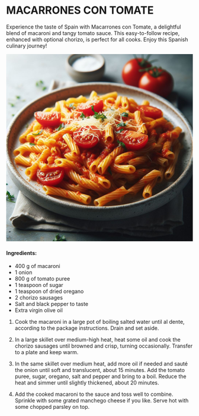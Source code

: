 # MACARRONES CON TOMATE 


Experience the taste of Spain with Macarrones con Tomate, a delightful blend of macaroni and tangy tomato sauce. This easy-to-follow recipe, enhanced with optional chorizo, is perfect for all cooks. Enjoy this Spanish culinary journey!

![alt text](images/macarrones.jpeg)



 

#### Ingredients:

* 400 g of macaroni
* 1 onion
* 800 g of tomato puree
* 1 teaspoon of sugar
* 1 teaspoon of dried oregano
* 2 chorizo sausages
* Salt and black pepper to taste
* Extra virgin olive oil



1. Cook the macaroni in a large pot of boiling salted water until al dente, according to the package instructions. Drain and set aside.


2. In a large skillet over medium-high heat, heat some oil and cook the chorizo sausages until browned and crisp, turning occasionally. Transfer to a plate and keep warm.


3. In the same skillet over medium heat, add more oil if needed and sauté the onion until soft and translucent, about 15 minutes. Add the tomato puree, sugar, oregano, salt and pepper and bring to a boil. Reduce the heat and simmer until slightly thickened, about 20 minutes.


4. Add the cooked macaroni to the sauce and toss well to combine. Sprinkle with some grated manchego cheese if you like. Serve hot with some chopped parsley on top.